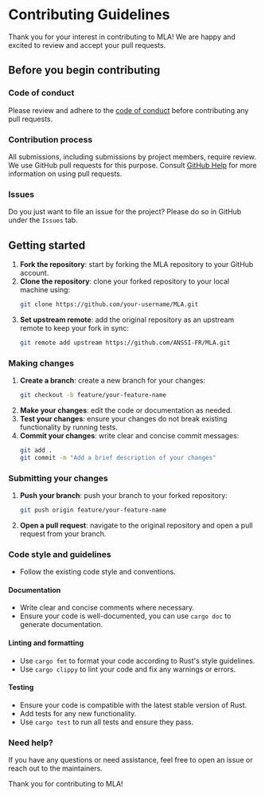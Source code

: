 # Contributing Guidelines

Thank you for your interest in contributing to MLA! We are happy and excited to review and accept your pull requests.

## Before you begin contributing

### Code of conduct

Please review and adhere to the [code of conduct](CODE_OF_CONDUCT.md) before contributing any pull requests.

### Contribution process

All submissions, including submissions by project members, require review. We use GitHub pull requests for this purpose. Consult [GitHub Help][pull-requests] for more information on using pull requests.

### Issues

Do you just want to file an issue for the project? Please do so in GitHub under the `Issues` tab.

[pull-requests]: https://help.github.com/articles/about-pull-requests/

## Getting started

1. **Fork the repository**: start by forking the MLA repository to your GitHub account.
2. **Clone the repository**: clone your forked repository to your local machine using:
    ```bash
    git clone https://github.com/your-username/MLA.git
    ```
3. **Set upstream remote**: add the original repository as an upstream remote to keep your fork in sync:
    ```bash
    git remote add upstream https://github.com/ANSSI-FR/MLA.git
    ```

### Making changes

1. **Create a branch**: create a new branch for your changes:
    ```bash
    git checkout -b feature/your-feature-name
    ```
2. **Make your changes**: edit the code or documentation as needed.
3. **Test your changes**: ensure your changes do not break existing functionality by running tests.
4. **Commit your changes**: write clear and concise commit messages:
    ```bash
    git add .
    git commit -m "Add a brief description of your changes"
    ```

### Submitting your changes

1. **Push your branch**: push your branch to your forked repository:
    ```bash
    git push origin feature/your-feature-name
    ```
2. **Open a pull request**: navigate to the original repository and open a pull request from your branch.

### Code style and guidelines

- Follow the existing code style and conventions.

#### Documentation

- Write clear and concise comments where necessary.
- Ensure your code is well-documented, you can use `cargo doc` to generate documentation.

#### Linting and formatting

- Use `cargo fmt` to format your code according to Rust's style guidelines.
- Use `cargo clippy` to lint your code and fix any warnings or errors.

#### Testing

- Ensure your code is compatible with the latest stable version of Rust.
- Add tests for any new functionality.
- Use `cargo test` to run all tests and ensure they pass.

### Need help?

If you have any questions or need assistance, feel free to open an issue or reach out to the maintainers.

Thank you for contributing to MLA!
